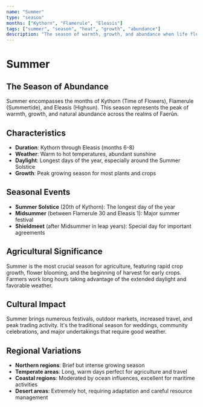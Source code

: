 ```yaml
---
name: "Summer"
type: "season"
months: ["Kythorn", "Flamerule", "Eleasis"]
tags: ["summer", "season", "heat", "growth", "abundance"]
description: "The season of warmth, growth, and abundance when life flourishes across Faerûn."
---
```


# Summer

## The Season of Abundance

Summer encompasses the months of Kythorn (Time of Flowers), Flamerule (Summertide), and Eleasis (Highsun). This season represents the peak of warmth, growth, and natural abundance across the realms of Faerûn.

## Characteristics

- **Duration**: Kythorn through Eleasis (months 6-8)
- **Weather**: Warm to hot temperatures, abundant sunshine
- **Daylight**: Longest days of the year, especially around the Summer Solstice
- **Growth**: Peak growing season for most plants and crops

## Seasonal Events

- **Summer Solstice** (20th of Kythorn): The longest day of the year
- **Midsummer** (between Flamerule 30 and Eleasis 1): Major summer festival
- **Shieldmeet** (after Midsummer in leap years): Special day for important agreements

## Agricultural Significance

Summer is the most crucial season for agriculture, featuring rapid crop growth, flower blooming, and the beginning of harvest for early crops. Farmers work long hours taking advantage of the extended daylight and favorable weather.

## Cultural Impact

Summer brings numerous festivals, outdoor markets, increased travel, and peak trading activity. It's the traditional season for weddings, community celebrations, and major undertakings that require good weather.

## Regional Variations

- **Northern regions**: Brief but intense growing season
- **Temperate areas**: Long, warm days perfect for agriculture and travel
- **Coastal regions**: Moderated by ocean influences, excellent for maritime activities
- **Desert areas**: Extremely hot, requiring adaptation and careful resource management
